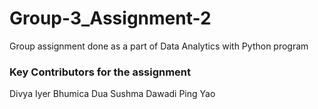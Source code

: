 # Group-3_Assignment-2
Group assignment done as a part of Data Analytics with Python program
### Key Contributors for the assignment
  Divya Iyer
  Bhumica Dua
  Sushma Dawadi
  Ping Yao
